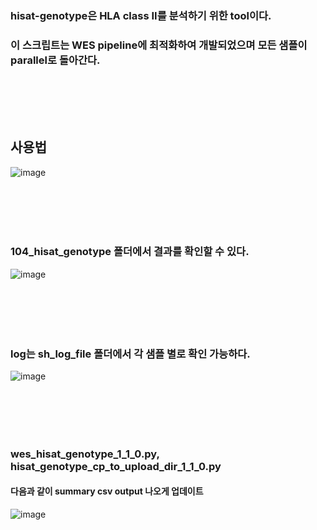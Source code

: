 ### hisat-genotype은 HLA class II를 분석하기 위한 tool이다.
### 이 스크립트는 WES pipeline에 최적화하여 개발되었으며 모든 샘플이 parallel로 돌아간다.

### <br/><br/><br/> 

## 사용법
![image](https://user-images.githubusercontent.com/62974484/171568339-cd729316-6bd3-4859-93f8-b3b86b99d53f.png)

### <br/><br/><br/> 

### 104_hisat_genotype 폴더에서 결과를 확인할 수 있다.
![image](https://user-images.githubusercontent.com/62974484/171568691-ebed5abc-d923-4762-9073-4827437c42f3.png)

### <br/><br/><br/> 

### log는 sh_log_file 폴더에서 각 샘플 별로 확인 가능하다.
![image](https://user-images.githubusercontent.com/62974484/171568796-bb9fd3e8-5275-4063-876c-c5ba5973ce43.png)

### <br/><br/><br/> 

### wes_hisat_genotype_1_1_0.py, hisat_genotype_cp_to_upload_dir_1_1_0.py
#### 다음과 같이 summary csv output 나오게 업데이트
![image](https://user-images.githubusercontent.com/62974484/192400117-03a7d2e2-924b-468d-9c4f-7b46b7425e6e.png)

### <br/><br/><br/> 
